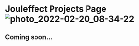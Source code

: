 # Jouleffect Projects Page ![photo_2022-02-20_08-34-22](https://user-images.githubusercontent.com/53179989/154842551-35382154-0288-45dd-b8cb-ea91c1ff9136.jpg) 
## Coming soon...
